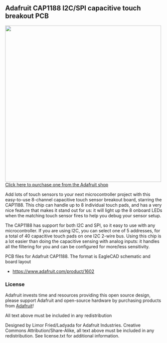 ## Adafruit CAP1188 I2C/SPI capacitive touch breakout PCB
<a href="http://www.adafruit.com/products/1602"><img src="assets/image.jpg?raw=true" width="500px"><br/>
Click here to purchase one from the Adafruit shop</a>

Add lots of touch sensors to your next microcontroller project with this easy-to-use 8-channel capacitive touch sensor breakout board, starring the CAP1188. This chip can handle up to 8 individual touch pads, and has a very nice feature that makes it stand out for us: it will light up the 8 onboard LEDs when the matching touch sensor fires to help you debug your sensor setup.

The CAP1188 has support for both I2C and SPI, so it easy to use with any microcontroller. If you are using I2C, you can select one of 5 addresses, for a total of 40 capacitive touch pads on one I2C 2-wire bus. Using this chip is a lot easier than doing the capacitive sensing with analog inputs: it handles all the filtering for you and can be configured for more/less sensitivity.

PCB files for Adafruit CAP1188. The format is EagleCAD schematic and board layout
- https://www.adafruit.com/product/1602

### License

Adafruit invests time and resources providing this open source design, please support Adafruit and open-source hardware by purchasing products from [Adafruit](https://www.adafruit.com)!

All text above must be included in any redistribution

Designed by Limor Fried/Ladyada for Adafruit Industries.
Creative Commons Attribution/Share-Alike, all text above must be included in any redistribution. 
See license.txt for additional information.

